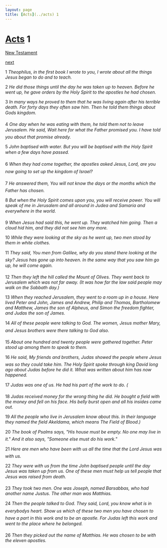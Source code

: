 ```yaml
---
layout: page
title: [Acts](../acts) 1
---
```


# [Acts](../acts) 1

[New Testament](/new-testament)


[next](acts-2.html)

1 _Theophilus, in the first book I wrote to you, I wrote about all the things Jesus began to do and to teach._

2 _He did those things until the day he was taken up to heaven. Before he went up, he gave orders by the Holy Spirit to the apostles he had chosen._

3 _In many ways he proved to them that he was living again after his terrible death. For forty days they often saw him. Then he told them things about Gods kingdom._

4 _One day when he was eating with them, he told them not to leave Jerusalem. He said,  Wait here for what the Father promised you. I have told you about that promise already._

5 _John baptised with water. But you will be baptised with the Holy Spirit when a few days have passed._

6 _When they had come together, the apostles asked Jesus, Lord, are you now going to set up the kingdom of Israel?_

7 _He answered them, You will not know the days or the months which the Father has chosen._

8 _But when the Holy Spirit comes upon you, you will receive power. You will speak of me in Jerusalem and all around in Judea and Samaria and everywhere in the world._

9 _When Jesus had said this, he went up. They watched him going. Then a cloud hid him,  and they did not see him any more._

10 _While they were looking at the sky as he went up, two men stood by them in white clothes._

11 _They said, You men from Galilee, why do you stand there looking at the sky? Jesus has gone up into heaven. In the same way that you saw him go up, he will come again._

12 _Then they left the hill called the Mount of Olives. They went back to Jerusalem which was not far away. (It was how far the law said people may walk on the Sabbath day.)_

13 _When they reached Jerusalem, they went to a room up in a house. Here lived Peter and John, James and Andrew, Philip and Thomas, Bartholomew and Matthew, James the son of Alpheus, and Simon the freedom fighter, and Judas the son of James._

14 _All of these people were talking to God. The women, Jesus mother Mary, and Jesus  brothers were there talking to God also._

15 _About one hundred and twenty people were gathered together. Peter stood up among them to speak to them._

16 _He said, My friends and brothers, Judas showed the people where Jesus was so they could take him. The Holy Spirit spoke through king David long ago about Judas before he did it. What was written about him has now happened._

17 _Judas was one of us. He had his part of the work to do. (_

18 _Judas received money for the wrong thing he did. He bought a field with the money and fell on his face. His belly burst open and all his insides came out._

19 _All the people who live in Jerusalem know about this. In their language they named the field Akeldama, which means The Field of Blood.)_

20 _The book of Psalms says, "His house must be empty. No one may live in it." And it also says, "Someone else must do his work."_

21 _Here are men who have been with us all the time that the Lord Jesus was with us._

22 _They were with us from the time John baptised people until the day Jesus was taken up from us. One of these men must help us tell people that Jesus was raised from death._

23 _They took two men. One was Joseph, named Barsabbas, who had another name Justus.  The other man was Matthias._

24 _Then the people talked to God. They said, Lord, you know what is in everybodys heart.  Show us which of these two men you have chosen to have a part in this work and to be an apostle. For Judas left this work and went to the place where he belonged._

26 _Then they picked out the name of Matthias. He was chosen to be with the eleven apostles._

